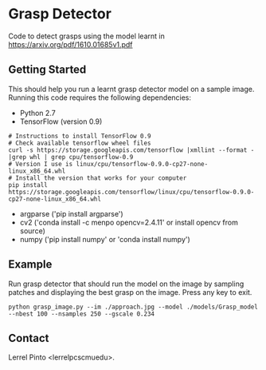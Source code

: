 # Grasp Detector

Code to detect grasps using the model learnt in 
https://arxiv.org/pdf/1610.01685v1.pdf

## Getting Started

This should help you run a learnt grasp detector model on a sample image. Running this code requires the following dependencies:

* Python 2.7
* TensorFlow (version 0.9)
```
# Instructions to install TensorFlow 0.9
# Check available tensorflow wheel files
curl -s https://storage.googleapis.com/tensorflow |xmllint --format - |grep whl | grep cpu/tensorflow-0.9
# Version I use is linux/cpu/tensorflow-0.9.0-cp27-none-linux_x86_64.whl
# Install the version that works for your computer
pip install https://storage.googleapis.com/tensorflow/linux/cpu/tensorflow-0.9.0-cp27-none-linux_x86_64.whl
```
* argparse ('pip install argparse')
* cv2 ('conda install -c menpo opencv=2.4.11' or install opencv from source)
* numpy ('pip install numpy' or 'conda install numpy')

## Example

Run grasp detector that should run the model on the image by sampling patches and displaying the best grasp on the image. Press any key to exit.

```
python grasp_image.py --im ./approach.jpg --model ./models/Grasp_model --nbest 100 --nsamples 250 --gscale 0.234
```

## Contact
Lerrel Pinto <lerrelp<at>cs<dot>cmu<dot>edu>. 
